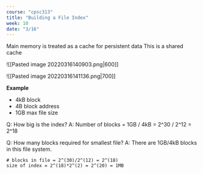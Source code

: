 ```yaml
---
course: "cpsc313"
title: "Building a File Index"
week: 10
date: "3/16"
---
```


Main memory is treated as a cache for persistent data
This is a shared cache

![[Pasted image 20220316140903.png|600]]

![[Pasted image 20220316141136.png|700]]

**Example**
- 4kB block
- 4B block address
- 1GB max file size

Q: How big is the index?
A: Number of blocks = 1GB / 4kB = 2^30 / 2^12 = 2^18


Q: How many blocks required for smallest file?
A: There are 1GB/4kB blocks in this file system. 
```
# blocks in file = 2^(30)/2^(12) = 2^(18)
size of index = 2^(18)*2^(2) = 2^(20) = 1MB
```
